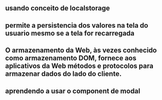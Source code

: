 ## usando conceito de localstorage

## permite a persistencia dos valores na tela do usuario mesmo se a tela for recarregada
## O armazenamento da Web, às vezes conhecido como armazenamento DOM, fornece aos aplicativos da Web métodos e protocolos para armazenar dados do lado do cliente.



## aprendendo a usar o component de modal

